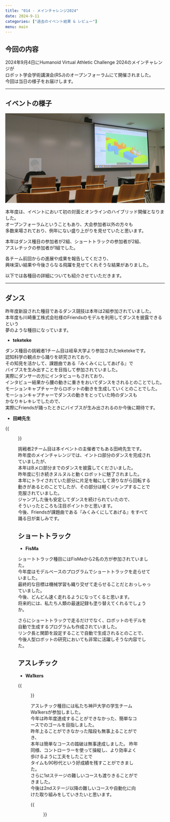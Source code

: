 ```yaml
---
title: "014 - メインチャレンジ2024"
date: 2024-9-11
categories: ["過去のイベント結果 & レビュー"]
menu: main
---
```


## 今回の内容

2024年9月4日にHumanoid Virtual Athletic Challenge 2024のメインチャレンジが  
ロボット学会学術講演会(RSJ)のオープンフォーラムにて開催されました。  
今回は当日の様子をお届けします。

---

## イベントの様子

![conpetition](./conpetition.png)
<!-- {{<figure src="./conpetition.png" class="center" alt="conpetition" width="80%">}}   -->

本年度は、イベントにおいて初の対面とオンラインのハイブリッド開催となりました。  
オープンフォーラムということもあり、大会参加者以外の方々も  
多数来場されており、例年にない盛り上がりを見せていたと思います。  

本年はダンス種目の参加者が2組、ショートトラックの参加者が2組、  
アスレチックの参加者が1組でした。

各チーム前回からの進展や成果を報告してくださり、  
興味深い結果や今後さらなる飛躍を見せてくれそうな結果がありました。  

以下では各種目の詳細についても紹介させていただきます。  

---

## ダンス

昨年度新設された種目であるダンス競技は本年は2組参加されていました。  
本年度も川崎重工株式会社様のFriendsのモデルを利用してダンスを披露できるという  
夢のような種目になっています。

<!-- {{<figure src="./" class="center" alt="Friends" width="100%">}} -->

-   **teketeke**

ダンス種目の挑戦者1チーム目は岐阜大学より参加されたteketekeです。  
認知科学の観点から踊りを研究されており、  
その知見を活かして、課題曲である『みくみくにしてあげる』で  
バイブスを生み出すことを目指して参加されていました。  
実際にダンサーの方にインタビューもされており、  
インタビュー結果から腰の動きに重きをおいてダンスをされるとのことでした。  
モーションキャプチャーからロボットの動きを生成していくとのことでした。  
モーションキャプチャーでダンスの動きをとっていた時のダンスも  
かなりキレキレでしたので、  
実際にFriendsが踊ったときにバイブスが生み出されるのか今後に期待です。  

-   **田﨑先生**

{{<figure src="./tazaki_dance.png" class="center" alt="tazaki_dance" width="80%">}}  

挑戦者2チーム目は本イベントの主催者でもある田﨑先生です。  
昨年度のメインチャレンジでは、イントロ部分のダンスを完成されていましたが、  
本年はBメロ部分までのダンスを披露してくださいました。  
昨年度に引き続きヌルヌルと動くロボットに魅了されました。  
本年にトライされていた部分に片足を軸にして滑りながら回転する  
動きがあるとのことでしたが、その部分は軽くジャンプすることで克服されていました。  
ジャンプした後も安定してダンスを続けられていたので、  
そういったところも注目ポイントかと思います。  
今後、Friendsが課題曲である『みくみくにしてあげる』をすべて踊る日が楽しみです。  

## ショートトラック

-   **FisMa** 

ショートトラック種目にはFisMaから2名の方が参加されていました。  
今年度はモデルベースのプログラムでショートトラックを走らせていました。  
最終的な目標は機械学習も織り交ぜて走らせることだとおっしゃっていました。  
今後、どんどん速く走れるようになってくると思います。  
将来的には、私たち人類の最速記録も塗り替えてくれるでしょうか。  

さらにショートトラックで走るだけでなく、ロボットのモデルを  
自動で生成するプログラムも作成されていました。  
リンク長と関節を設定することで自動で生成されるとのことで、  
今後人型ロボットの研究においても非常に活躍しそうな内容でした。  

## アスレチック

-   **Wa1kers**

{{<figure src="./wa1kers_presents.png" class="center" alt="wa1kers_presents" width="80%">}}  

アスレチック種目には私たち神戸大学の学生チームWa1kersが参加しました。  
今年は昨年度達成することができなかった、簡単なコースでのゴールを目指しました。  
昨年上ることができなかった階段も無事上ることができ、  
本年は簡単なコースの踏破は無事達成しました。
昨年同様、コントローラーを使って操縦し、より効率よく歩けるように工夫をしたことで  
タイムも90秒代という好成績を残すことができました。  
さらに1stステージの難しいコースも渡りきることができました。  
今後は2ndステージ以降の難しいコースや自動化に向けた取り組みをしていきたいと思います。  

{{<figure src="./wa1kers_performance.png" class="center" alt="wa1kers_performance" width="80%">}}  
